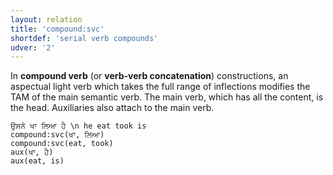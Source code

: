 ```yaml
---
layout: relation
title: 'compound:svc'
shortdef: 'serial verb compounds'
udver: '2'
---
```


In **compound verb** (or **verb-verb concatenation**) constructions, an aspectual light verb which takes the full range of inflections modifies the TAM of the main semantic verb. The main verb, which has all the content, is the head. Auxiliaries also attach to the main verb.

~~~ sdparse
ਉਸਨੇ ਖਾ ਲਿਆ ਹੈ \n he eat took is
compound:svc(ਖਾ, ਲਿਆ)
compound:svc(eat, took)
aux(ਖਾ, ਹੈ)
aux(eat, is)
~~~